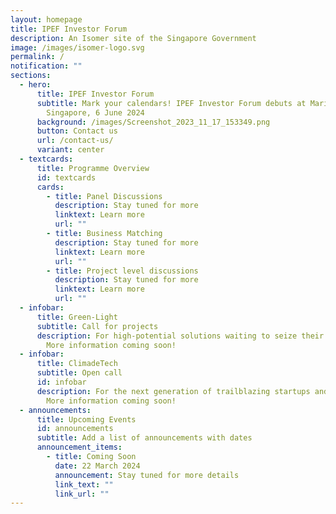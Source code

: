 ```yaml
---
layout: homepage
title: IPEF Investor Forum
description: An Isomer site of the Singapore Government
image: /images/isomer-logo.svg
permalink: /
notification: ""
sections:
  - hero:
      title: IPEF Investor Forum
      subtitle: Mark your calendars! IPEF Investor Forum debuts at Marina Bay Sands,
        Singapore, 6 June 2024
      background: /images/Screenshot_2023_11_17_153349.png
      button: Contact us
      url: /contact-us/
      variant: center
  - textcards:
      title: Programme Overview
      id: textcards
      cards:
        - title: Panel Discussions
          description: Stay tuned for more
          linktext: Learn more
          url: ""
        - title: Business Matching
          description: Stay tuned for more
          linktext: Learn more
          url: ""
        - title: Project level discussions
          description: Stay tuned for more
          linktext: Learn more
          url: ""
  - infobar:
      title: Green-Light
      subtitle: Call for projects
      description: For high-potential solutions waiting to seize their next big break.
        More information coming soon!
  - infobar:
      title: ClimadeTech
      subtitle: Open call
      id: infobar
      description: For the next generation of trailblazing startups and change makers.
        More information coming soon!
  - announcements:
      title: Upcoming Events
      id: announcements
      subtitle: Add a list of announcements with dates
      announcement_items:
        - title: Coming Soon
          date: 22 March 2024
          announcement: Stay tuned for more details
          link_text: ""
          link_url: ""
---
```

